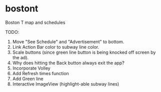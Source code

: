 bostont
=======

Boston T map and schedules

TODO:  
1. Move "See Schedule" and "Advertisement" to bottom.  
2. Link Action Bar color to subway line color.  
3. Scale buttons (since green line button is being knocked off screen by the ad).  
4. Why does hitting the Back button always exit the app?  
5. Incorporate Volley  
6. Add Refresh times function  
7. Add Green line  
8. Interactive ImageView (highlight-able subway lines)  
